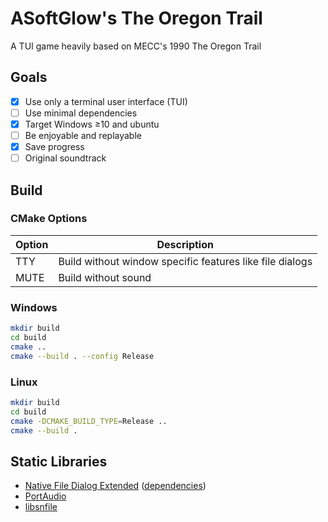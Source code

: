 ﻿# ASoftGlow's The Oregon Trail
A TUI game heavily based on MECC's 1990 The Oregon Trail

## Goals
- [x] Use only a terminal user interface (TUI)
- [ ] Use minimal dependencies
- [x] Target Windows ≥10 and ubuntu
- [ ] Be enjoyable and replayable
- [x] Save progress
- [ ] Original soundtrack

## Build
### CMake Options
|Option|Description|
|------|-|
|TTY   |Build without window specific features like file dialogs|
|MUTE  |Build without sound|

### Windows
```bash
mkdir build
cd build
cmake ..
cmake --build . --config Release
```
### Linux
```bash
mkdir build
cd build
cmake -DCMAKE_BUILD_TYPE=Release ..
cmake --build .
```

## Static Libraries
- [Native File Dialog Extended](https://github.com/btzy/nativefiledialog-extended) ([dependencies](https://github.com/btzy/nativefiledialog-extended?tab=readme-ov-file#dependencies))
- [PortAudio](https://github.com/PortAudio/portaudio)
- [libsnfile](https://github.com/libsndfile/libsndfile)